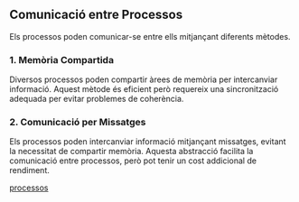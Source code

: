 ## Comunicació entre Processos

Els processos poden comunicar-se entre ells mitjançant diferents mètodes.

### 1. Memòria Compartida
Diversos processos poden compartir àrees de memòria per intercanviar informació. Aquest mètode és eficient però requereix una sincronització adequada per evitar problemes de coherència.

### 2. Comunicació per Missatges
Els processos poden intercanviar informació mitjançant missatges, evitant la necessitat de compartir memòria. Aquesta abstracció facilita la comunicació entre processos, però pot tenir un cost addicional de rendiment.


[processos](processos)